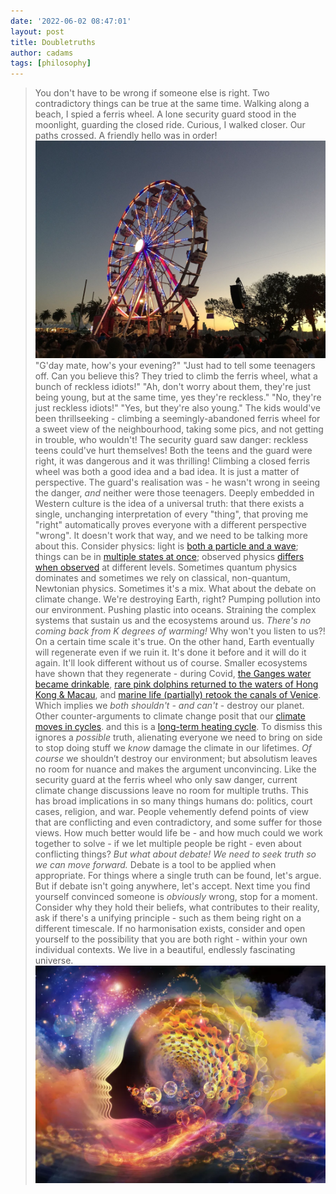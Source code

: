 ```yaml
---
date: '2022-06-02 08:47:01'
layout: post
title: Doubletruths
author: cadams
tags: [philosophy]
---
```

> You don't have to be wrong if someone else is right. Two contradictory things can be true at the same time.
Walking along a beach, I spied a ferris wheel. A lone security guard stood in the moonlight, guarding the closed ride. Curious, I walked closer. Our paths crossed. A friendly hello was in order!
![](/assets/images/2022/06/IMG_3163.JPG)
> "G'day mate, how's your evening?"
> "Just had to tell some teenagers off. Can you believe this? They tried to climb the ferris wheel, what a bunch of reckless idiots!"
> "Ah, don't worry about them, they're just being young, but at the same time, yes they're reckless."
> "No, they're just reckless idiots!"
> "Yes, but they're also young."
The kids would've been thrillseeking - climbing a seemingly-abandoned ferris wheel for a sweet view of the neighbourhood, taking some pics, and not getting in trouble, who wouldn't!
The security guard saw danger: reckless teens could've hurt themselves!
Both the teens and the guard were right, it was dangerous and it was thrilling! Climbing a closed ferris wheel was both a good idea and a bad idea. It is just a matter of perspective. The guard's realisation was - he wasn't wrong in seeing the danger, _and_ neither were those teenagers.
Deeply embedded in Western culture is the idea of a universal truth: that there exists a single, unchanging interpretation of every "thing", that proving me "right" automatically proves everyone with a different perspective "wrong".
It doesn't work that way, and we need to be talking more about this.
Consider physics: light is [both a particle and a wave](https://en.wikipedia.org/wiki/Wave%E2%80%93particle_duality); things can be in [multiple states at once](https://jqi.umd.edu/glossary/quantum-superposition); observed physics [differs when observed](https://phys.org/news/2019-11-quantum-physics-reality-doesnt.html) at different levels. Sometimes quantum physics dominates and sometimes we rely on classical, non-quantum, Newtonian physics. Sometimes it's a mix.
What about the debate on climate change. We're destroying Earth, right? Pumping pollution into our environment. Pushing plastic into oceans. Straining the complex systems that sustain us and the ecosystems around us. _There's no coming back from K degrees of warming!_ Why won't you listen to us?!
On a certain time scale it's true. On the other hand, Earth eventually will regenerate even if we ruin it. It's done it before and it will do it again. It'll look different without us of course. Smaller ecosystems have shown that they regenerate - during Covid, [the Ganges water became drinkable](https://www.newindianexpress.com/nation/2020/may/08/lockdown-effect-ganga-water-fit-for-drinking-after-decades-say-experts-2140622.html), [rare pink dolphins returned to the waters of Hong Kong & Macau](https://www.voanews.com/a/east-asia-pacific_hong-kongs-pink-dolphins-enjoy-comeback-pandemic-slows-marine-traffic/6197222.html), and [marine life (partially) retook the canals of Venice](https://time.com/5824807/jellyfish-in-venice/). Which implies we _both shouldn't - and can't_ \- destroy our planet.
Other counter-arguments to climate change posit that our [climate moves in cycles](https://www.fs.usda.gov/ccrc/education/climate-primer/natural-climate-cycles#:~:text=Cyclical%20variations%20in%20the%20Earth's,mechanisms%20and%20cycles%20operating%20together.). and this is a [long-term heating cycle](https://www.fs.usda.gov/ccrc/education/climate-primer/natural-climate-cycles). To dismiss this ignores a _possible_ truth, alienating everyone we need to bring on side to stop doing stuff we _know_ damage the climate in our lifetimes.
_Of course_ we shouldn’t destroy our environment; but absolutism leaves no room for nuance and makes the argument unconvincing. Like the security guard at the ferris wheel who only saw danger, current climate change discussions leave no room for multiple truths.
This has broad implications in so many things humans do: politics, court cases, religion, and war. People vehemently defend points of view that are conflicting and even contradictory, and some suffer for those views. How much better would life be - and how much could we work together to solve - if we let multiple people be right - even about conflicting things?
_But what about debate! We need to seek truth so we can move forward._
Debate is a tool to be applied when appropriate. For things where a single truth can be found, let's argue. But if debate isn't going anywhere, let's accept.
Next time you find yourself convinced someone is _obviously_ wrong, stop for a moment. Consider why they hold their beliefs, what contributes to their reality, ask if there's a unifying principle - such as them being right on a different timescale.
If no harmonisation exists, consider and open yourself to the possibility that you are both right - within your own individual contexts.
We live in a beautiful, endlessly fascinating universe.
![](/assets/images/2022/06/dEbFeK75AEXnEvPw5yvLwi-1024-80.jpg.webp)

